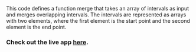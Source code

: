 This code defines a function merge that takes an array of intervals as input and merges overlapping intervals. The intervals are represented as arrays with two elements, where the first element is the start point and the second element is the end point.

### Check out the live app [here](https://priyanka23-brs.github.io/Merge-Interval-Leet-code/).
